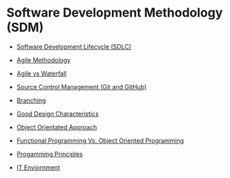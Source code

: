 # Software Development Methodology (SDM)

- <a href="https://github.com/RaviTambade/IACSDSDM/blob/main/sdlc.md">Software Development Lifecycle (SDLC)</a>
- <a href="https://github.com/RaviTambade/IACSDSDM/blob/main/Agile Methodology.md">Agile Methodology</a>
- <a href="https://github.com/RaviTambade/IACSDSDM/blob/main/agilevswaterfall.md">Agile vs Waterfall</a>


- <a href="https://github.com/RaviTambade/IACSDSDM/blob/main/sourcecontrol.md">Source Control Management (Git and GitHub)</a>
- <a href="https://github.com/RaviTambade/IACSDSDM/blob/main/gitbranching.md">Branching</a>
- <a href="https://github.com/RaviTambade/IACSDSDM/blob/main/gooddesign.md"> Good Design Characteristics</a>
- <a href="https://github.com/RaviTambade/IACSDSDM/blob/main/objectoriented.md">  Object Orientated Approach</a>
- <a href="https://github.com/RaviTambade/IACSDSDM/blob/main/functionvsobjectorient.md"> Functional Programming Vs. Object Oriented Programming</a>
 
- <a href="https://github.com/RaviTambade/IACSDSDM/blob/main/programmingprinciples.md">Progamming Principles</a>

- <a href="https://github.com/RaviTambade/IACSDSDM/blob/main/itEnviornment.md">IT Enviornment</a>
